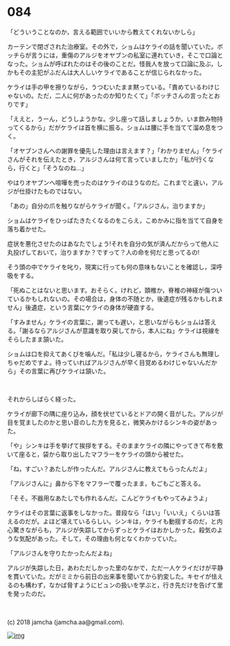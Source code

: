 # 084

「どういうことなのか，言える範囲でいいから教えてくれないかしら」  

カーテンで閉ざされた治療室。その外で，ショムはケライの話を聞いていた。ボッチらが言うには，重傷のアルジをオヤブンの私室に連れていき，そこで口論となった。ショムが呼ばれたのはその後のことだ。怪我人を放って口論に及ぶ，しかもその主犯がふだんは大人しいケライであることが信じられなかった。  

ケライは手の甲を擦りながら，うつむいたまま黙っている。「責めているわけじゃないの。ただ，二人に何があったのか知りたくて」「ボッチさんの言ったとおりです」  

「ええと，うーん，どうしようかな。少し座って話しましょうか。いま飲み物持ってくるから」だがケライは首を横に振る。ショムは腰に手を当てて溜め息をつく。  

「オヤブンさんへの謝罪を優先した理由は言えます？」「わかりません」「ケライさんがそれを伝えたとき，アルジさんは何て言っていましたか」「私が行くなら，行くと」「そうなのね…」  

やはりオヤブンへ喧嘩を売ったのはケライのほうなのだ。これまでと違い，アルジが仕掛けたものではない。  

「あの」自分の爪を触りながらケライが聞く。「アルジさん，治りますか」  

ショムはケライをひっぱたきたくなるのをこらえ，こめかみに指を当てて自身を落ち着かせた。  

症状を悪化させたのはあなたでしょう!それを自分の気が済んだからって他人に丸投げしておいて，治りますか？ですって？人の命を何だと思ってるの!  

そう頭の中でケライを叱り，現実に行っても何の意味もないことを確認し，深呼吸をする。  

「死ぬことはないと思います。おそらく。けれど，頚椎か，脊椎の神経が傷ついているかもしれないの。その場合は，身体の不随とか，後遺症が残るかもしれません」後遺症，という言葉にケライの身体が硬直する。  

「すみません」ケライの言葉に，謝っても遅い，と思いながらもショムは答える。「謝るならアルジさんが意識を取り戻してから，本人にね」ケライは視線をそらしたまま頷いた。  

ショムは口を抑えてあくびを噛んだ。「私は少し寝るから，ケライさんも無理しちゃだめですよ。待っていればアルジさんが早く目覚めるわけじゃないんだから」その言葉に再びケライは頷いた。  

<br>  

それからしばらく経った。  

ケライが廊下の隅に座り込み，顔を伏せているとドアの開く音がした。アルジが目を覚ましたのかと思い音のした方を見ると，微笑みかけるシンキの姿があった。  

「や」シンキは手を挙げて挨拶をする。そのままケライの隣にやってきて布を敷いて座ると，袋から取り出したマフラーをケライの頭から被せた。  

「ね，すごい？あたしが作ったんだ。アルジさんに教えてもらったんだよ」  

「アルジさんに」鼻から下をマフラーで覆ったまま，もごもごと答える。  

「そそ。不器用なあたしでも作れるんだ。こんどケライもやってみようよ」  

ケライはその言葉に返事をしなかった。普段なら「はい」「いいえ」くらいは答えるのだが。よほど堪えているらしい。シンキは，ケライも動揺するのだ，と内心驚きながらも，アルジが失踪してからずっとケライはおかしかった。殺気のような気配があった。そして，その理由も何となくわかっていた。  

「アルジさんを守りたかったんだよね」  

アルジが失踪した日，あわただしかった里のなかで，ただ一人ケライだけが平静を貫いていた。だがミミから前日の出来事を聞いてから豹変した。キセイが怯えるのも構わず，なかば脅すようにビュンの扱いを学ぶと，行き先だけを告げて里を発ったのだ。  

<br>  
<br>  
(c) 2018 jamcha (jamcha.aa@gmail.com).  

[![img](http://i.creativecommons.org/l/by-nc-sa/4.0/88x31.png)](http://creativecommons.org/licenses/by-nc-sa/4.0/deed)